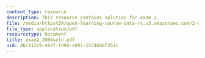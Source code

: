 ```yaml
---
content_type: resource
description: This resource contains solution for exam 2.
file: /media/https%3A/open-learning-course-data-rc.s3.amazonaws.com/2-016-hydrodynamics-13-012-fall-2005/d6c11229493ffd9dc69715746bbf351c_exam2_2004soln.pdf
file_type: application/pdf
resourcetype: Document
title: exam2_2004soln.pdf
uid: d6c11229-493f-fd9d-c697-15746bbf351c
---
```


